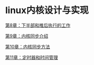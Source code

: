 # linux内核设计与实现

[第8章：下半部和推后执行的工作](./8-BottomHalfAndDelayProcessWork)

[第9章：内核同步介绍](./9-KernelSynchronous)

[第10章：内核同步方法](./10-KernelSynchronousMethod)

[第11章：定时器和时间管理](./11-TimerAndTimeManage)

